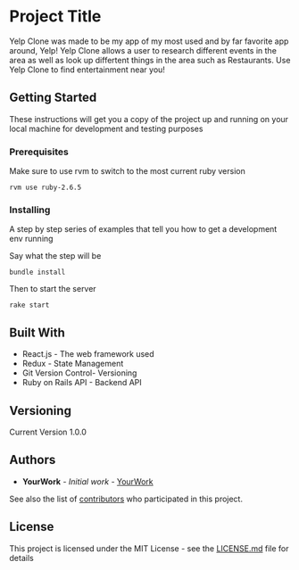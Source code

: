 # Project Title

Yelp Clone was made to be my app of my most used and by far favorite app around, Yelp! Yelp Clone allows a user to research different events in the area as well as look up differtent things in the area such as Restaurants. Use Yelp Clone to find entertainment near you! 

## Getting Started

These instructions will get you a copy of the project up and running on your local machine for development and testing purposes

### Prerequisites

Make sure to use rvm to switch to the most current ruby version

```
rvm use ruby-2.6.5
```

### Installing

A step by step series of examples that tell you how to get a development env running

Say what the step will be

```
bundle install
```

Then to start the server

```
rake start
```

## Built With

* React.js - The web framework used
* Redux - State Management
* Git Version Control- Versioning
* Ruby on Rails API - Backend API

## Versioning

Current Version 1.0.0


## Authors

* **YourWork** - *Initial work* - [YourWork](https://github.com/yourrepo)

See also the list of [contributors](https://github.com/your/project/contributors) who participated in this project.

## License

This project is licensed under the MIT License - see the [LICENSE.md](LICENSE.md) file for details
